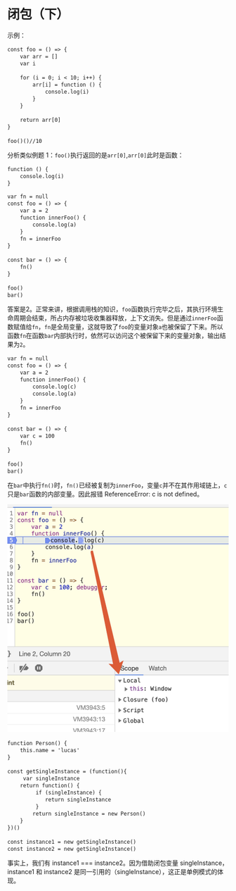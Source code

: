 # 闭包（下）

示例：

```
const foo = () => {
    var arr = []
    var i

    for (i = 0; i < 10; i++) {
        arr[i] = function () {
            console.log(i)
        }
    }

    return arr[0]
}

foo()()//10
```

分析类似例题 1：`foo()`执行返回的是`arr[0]`,`arr[0]`此时是函数：

```
function () {
    console.log(i)
}
```

```
var fn = null
const foo = () => {
    var a = 2
    function innerFoo() { 
        console.log(a)
    }
    fn = innerFoo    
}

const bar = () => {
    fn()
}

foo()
bar()
```

答案是2。正常来讲，根据调用栈的知识，`foo`函数执行完毕之后，其执行环境生命周期会结束，所占内存被垃圾收集器释放，上下文消失。但是通过`innerFoo`函数赋值给`fn`，`fn`是全局变量，这就导致了`foo`的变量对象`a`也被保留了下来。所以函数`fn`在函数`bar`内部执行时，依然可以访问这个被保留下来的变量对象，输出结果为`2`。

```
var fn = null
const foo = () => {
    var a = 2
    function innerFoo() { 
        console.log(c)            
        console.log(a)
    }
    fn = innerFoo
}

const bar = () => {
    var c = 100
    fn()    
}

foo()
bar()
```

在`bar`中执行`fn()`时，`fn()`已经被复制为`innerFoo`，变量`c`并不在其作用域链上，`c`只是`bar`函数的内部变量。因此报错 ReferenceError: c is not defined。

![](/assets/import.png)

```
function Person() {
    this.name = 'lucas'
}

const getSingleInstance = (function(){
     var singleInstance
    return function() {
         if (singleInstance) {
            return singleInstance
         } 
        return singleInstance = new Person()
    }
})()

const instance1 = new getSingleInstance()
const instance2 = new getSingleInstance()
```

事实上，我们有 instance1 === instance2。因为借助闭包变量 singleInstance，instance1 和 instance2 是同一引用的（singleInstance），这正是单例模式的体现。






